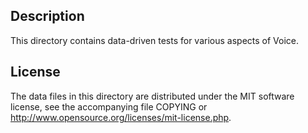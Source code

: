 Description
------------

This directory contains data-driven tests for various aspects of Voice.

License
--------

The data files in this directory are distributed under the MIT software
license, see the accompanying file COPYING or
http://www.opensource.org/licenses/mit-license.php.

